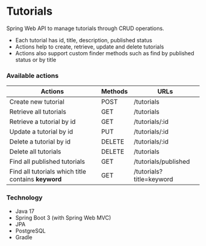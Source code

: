 # Tutorials
Spring Web API to manage tutorials through CRUD operations.

* Each tutorial has id, title, description, published status
* Actions help to create, retrieve, update and delete tutorials
* Actions also support custom finder methods such as find by published status or by title

### Available actions

| Actions                                             | Methods | URLs                     |
|-----------------------------------------------------|---------|--------------------------|
| Create new tutorial                                 | POST    | /tutorials               |
| Retrieve all tutorials                              | GET     | /tutorials               |
| Retrieve a tutorial by id                           | GET     | /tutorials/:id           |
| Update a tutorial by id                             | PUT     | /tutorials/:id           |
| Delete a tutorial by id                             | DELETE  | /tutorials/:id           |
| Delete all tutorials                                | DELETE  | /tutorials               |
| Find all published tutorials                        | GET     | /tutorials/published     |
| Find all tutorials which title contains **keyword** | GET     | /tutorials?title=keyword |

### Technology
* Java 17
* Spring Boot 3 (with Spring Web MVC)
* JPA
* PostgreSQL
* Gradle

